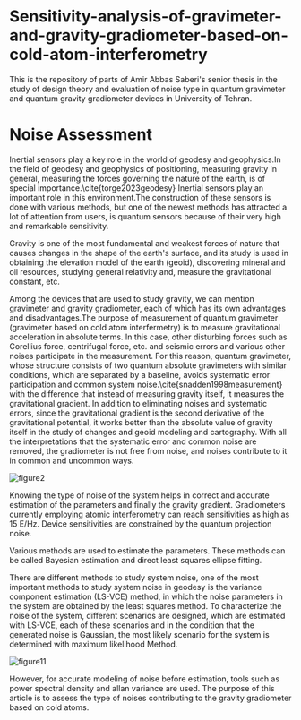 # Sensitivity-analysis-of-gravimeter-and-gravity-gradiometer-based-on-cold-atom-interferometry
This is the repository of parts of Amir Abbas Saberi's senior thesis in the study of design theory and evaluation of noise type in quantum gravimeter and quantum gravity gradiometer devices in University of Tehran.

# Noise Assessment 

Inertial sensors play a key role in the world of geodesy and geophysics.In the field of geodesy and geophysics of positioning, measuring gravity in general, measuring the forces governing the nature of the earth, is of special importance.\cite{torge2023geodesy} Inertial sensors play an important role in this environment.The construction of these sensors is done with various methods, but one of the newest methods has attracted a lot of attention from users, is quantum sensors because of their very high and remarkable sensitivity.

Gravity is one of the most fundamental and weakest forces of nature that causes changes in the shape of the earth's surface, and its study is used in obtaining the elevation model of the earth (geoid), discovering mineral and oil resources, studying general relativity and, measure the gravitational constant, etc.

Among the devices that are used to study gravity, we can mention gravimeter and gravity gradiometer, each of which has its own advantages and disadvantages.The purpose of measurement of quantum gravimeter (gravimeter based on cold atom interfermetry) is to measure gravitational acceleration in absolute terms. In this case, other disturbing forces such as Corellius force, centrifugal force, etc. and seismic errors and various other noises participate in the measurement. For this reason, quantum gravimeter, whose structure consists of two quantum absolute gravimeters with similar conditions, which are separated by a baseline, avoids systematic error participation and common system noise.\cite{snadden1998measurement} with the difference that instead of measuring gravity itself, it measures the gravitational gradient. In addition to eliminating noises and systematic errors, since the gravitational gradient is the second derivative of the gravitational potential, it works better than the absolute value of gravity itself in the study of changes and geoid modeling and cartography. With all the interpretations that the systematic error and common noise are removed, the gradiometer is not free from noise, and noises contribute to it in common and uncommon ways.

![figure2](https://github.com/AmirAbbasSaberi/Sensitivity-analysis-of-gravimeter-and-gravity-gradiometer-based-on-cold-atom-interferometry/assets/132078806/546e8b47-80b8-4d04-a903-59bfcbeb16fc)


Knowing the type of noise of the system helps in correct and accurate estimation of the parameters and finally the gravity gradient. Gradiometers currently employing atomic interferometry can reach sensitivities as high as 15 E/Hz. Device sensitivities are constrained by the quantum projection noise.

Various methods are used to estimate the parameters. These methods can be called Bayesian estimation and direct least squares ellipse fitting.



There are different methods to study system noise, one of the most important methods to study system noise in geodesy is the variance component estimation (LS-VCE) method, in which the noise parameters in the system are obtained by the least squares method. To characterize the noise of the system, different scenarios are designed, which are estimated with LS-VCE, each of these scenarios and in the condition that the generated noise is Gaussian, the most likely scenario for the system is determined with maximum likelihood Method. 

![figure11](https://github.com/AmirAbbasSaberi/Sensitivity-analysis-of-gravimeter-and-gravity-gradiometer-based-on-cold-atom-interferometry/assets/132078806/7f5a1d4b-41d6-409c-8493-e1705077f180)

However, for accurate modeling of noise before estimation, tools such as power spectral density and allan variance are used. The purpose of this article is to assess the type of noises contributing to the gravity gradiometer based on cold atoms.

